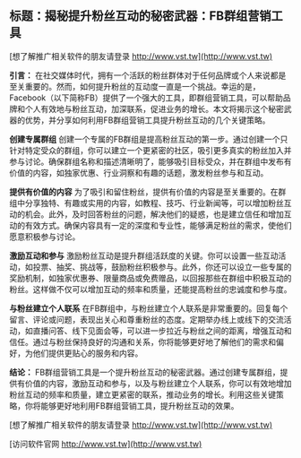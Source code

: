 ## **标题：揭秘提升粉丝互动的秘密武器：FB群组营销工具**

[想了解推广相关软件的朋友请登录 http://www.vst.tw](http://www.vst.tw)

**引言：**
在社交媒体时代，拥有一个活跃的粉丝群体对于任何品牌或个人来说都是至关重要的。然而，如何提升粉丝的互动度一直是一个挑战。幸运的是，Facebook（以下简称FB）提供了一个强大的工具，即群组营销工具，可以帮助品牌和个人有效地与粉丝互动，加深联系，促进业务的增长。本文将揭示这个秘密武器的优势，并分享如何利用FB群组营销工具提升粉丝互动的几个关键策略。

**创建专属群组**
创建一个专属的FB群组是提高粉丝互动的第一步。通过创建一个只针对特定受众的群组，你可以建立一个更紧密的社区，吸引更多真实的粉丝加入并参与讨论。确保群组名称和描述清晰明了，能够吸引目标受众，并在群组中发布有价值的内容，如独家优惠、行业洞察和有趣的话题，激发粉丝参与和互动。

**提供有价值的内容**
为了吸引和留住粉丝，提供有价值的内容是至关重要的。在群组中分享独特、有趣或实用的内容，如教程、技巧、行业新闻等，可以增加粉丝互动的机会。此外，及时回答粉丝的问题，解决他们的疑惑，也是建立信任和增加互动的有效方式。确保内容具有一定的深度和专业性，能够满足粉丝的需求，使他们愿意积极参与讨论。

**激励互动和参与**
激励粉丝互动是提升群组活跃度的关键。你可以设置一些互动活动，如投票、抽奖、挑战等，鼓励粉丝积极参与。此外，你还可以设立一些专属的奖励机制，如独家优惠券、限量商品或免费赠品，以回报那些在群组中积极互动的粉丝。这样做不仅可以增加互动的频率和质量，还能提高粉丝的忠诚度和参与度。

**与粉丝建立个人联系**
在FB群组中，与粉丝建立个人联系是非常重要的。回复每个留言、评论或问题，表现出关心和尊重粉丝的态度。定期举办线上或线下的交流活动，如直播问答、线下见面会等，可以进一步拉近与粉丝之间的距离，增强互动和信任。通过与粉丝保持良好的沟通和关系，你将能够更好地了解他们的需求和偏好，为他们提供更贴心的服务和内容。

**结论：**
FB群组营销工具是一个提升粉丝互动的秘密武器。通过创建专属群组，提供有价值的内容，激励互动和参与，以及与粉丝建立个人联系，你可以有效地增加粉丝互动的频率和质量，建立更紧密的联系，推动业务的增长。利用这些关键策略，你将能够更好地利用FB群组营销工具，提升粉丝互动的效果。

[想了解推广相关软件的朋友请登录 http://www.vst.tw](http://www.vst.tw)


[访问软件官网 http://www.vst.tw](http://www.vst.tw)
